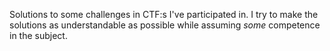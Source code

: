 Solutions to some challenges in CTF:s I've participated in. I try to make the solutions as understandable as possible while assuming *some* competence in the subject. 
